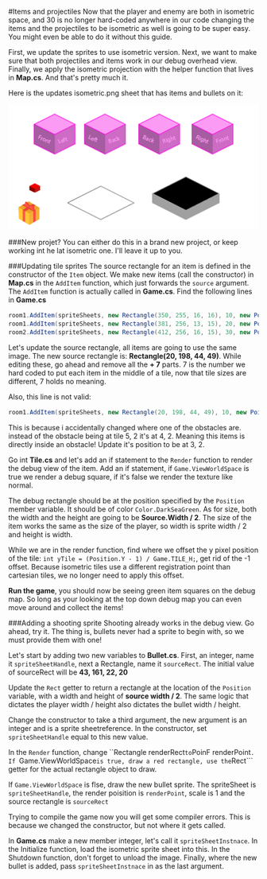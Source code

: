 #Items and projectiles
Now that the player and enemy are both in isometric space, and 30 is no longer hard-coded anywhere in our code changing the items and the projectiles to be isometric as well is going to be super easy. You might even be able to do it without this guide.

First, we update the sprites to use isometric version. Next, we want to make sure that both projectiles and items work in our debug overhead view. Finally, we apply the isometric projection with the helper function that lives in **Map.cs**. And that's pretty much it.

Here is the updates isometric.png sheet that has items and bullets on it:

![ITEMS](Images/isometric_items.png)

###New projet?
You can either do this in a brand new project, or keep working int he lat isometric one. I'll leave it up to you.

###Updating tile sprites
The source rectangle for an item is defined in the constructor of the ```Item``` object. We make new items (call the constructor) in **Map.cs** in the ```AddItem``` function, which just forwards the ```source``` argument. The ```AddItem``` function is actually called in **Game.cs**. Find the following lines in **Game.cs**

```cs
room1.AddItem(spriteSheets, new Rectangle(350, 255, 16, 16), 10, new Point(4 * TILE_W + 7, 2 * TILE_H + 7));
room1.AddItem(spriteSheets, new Rectangle(381, 256, 13, 15), 20, new Point(5 * TILE_W + 7, 4 * TILE_H + 7));
room2.AddItem(spriteSheets, new Rectangle(412, 256, 16, 15), 30, new Point(4 * TILE_W + 7, 2 * TILE_H + 7));
```

Let's update the source rectangle, all items are going to use the same image. The new source rectangle is: **Rectangle(20, 198, 44, 49)**. While editing these, go ahead and remove all the **+ 7** parts. 7 is the number we hard coded to put each item in the middle of a tile, now that tile sizes are different, 7 holds no meaning.

Also, this line is not valid:

```cs
room1.AddItem(spriteSheets, new Rectangle(20, 198, 44, 49), 10, new Point(4 * TILE_W, 2 * TILE_H));
```

This is because i accidentally changed where one of the obstacles are. instead of the obstacle being at tile 5, 2 it's at 4, 2. Meaning this items is directly inside an obstacle! Update it's position to be at 3, 2.

Go int **Tile.cs** and let's add an if statement to the ```Render``` function to render the debug view of the item. Add an if statement, if ```Game.ViewWorldSpace``` is true we render a debug square, if it's false we render the texture like normal.

The debug rectangle should be at the position specified by the ```Position``` member variable. It should be of color ```Color.DarkSeaGreen```. As for size, both the width and the height are going to be **Source.Width / 2**. The size of the item works the same as the size of the player, so width is sprite width / 2 and height is width.

While we are in the render function, find where we offset the y pixel position of the tile: ```int yTile = (Position.Y - 1) / Game.TILE_H;```, get rid of the -1 offset. Because isometric tiles use a different registration point than cartesian tiles, we no longer need to apply this offset.

**Run the game**, you should now be seeing green item squares on the debug map. So long as your looking at the top down debug map you can even move around and collect the items!

###Adding a shooting sprite
Shooting already works in the debug view. Go ahead, try it. The thing is, bullets never had a sprite to begin with, so we must provide them with one!

Let's start by adding two new variables to **Bullet.cs**. First, an integer, name it ```spriteSheetHandle```, next a Rectangle, name it ```sourceRect```. The initial value of sourceRect will be **43, 161, 22, 20**

Update the ```Rect``` getter to return a rectangle at the location of the ```Position``` variable, with a width and height of **source width / 2**. The same logic that dictates the player width / height also dictates the bullet width / height.

Change the constructor to take a third argument, the new argument is an integer and is a sprite sheetreference. In the constructor, set ```spriteSheetHandle``` equal to this new value.

In the ```Render``` function, change ``Rectangle renderRect``` to ```PoinF renderPoint```. If ```Game.ViewWorldSpace``` is true, draw a red rectangle, use the ```Rect``` getter for the actual rectangle object to draw. 

If ```Game.ViewWorldSpace``` is flse, draw the new bullet sprite. The spriteSheet is ```spriteSheetHandle```, the render poisition is ```renderPoint```, scale is 1 and the source rectangle is ```sourceRect```

Trying to compile the game now you will get some compiler errors. This is because we changed the constructor, but not where it gets called. 

In **Game.cs** make a new member integer, let's call it ```spriteSheetInstnace```. In the Initialize function, load the isometric sprite sheet into this. In the Shutdown function, don't forget to unload the image. Finally, where the new bullet is added, pass ```spriteSheetInstnace``` in as the last argument.